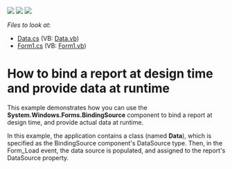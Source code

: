 <!-- default badges list -->
![](https://img.shields.io/endpoint?url=https://codecentral.devexpress.com/api/v1/VersionRange/128598505/12.2.4%2B)
[![](https://img.shields.io/badge/Open_in_DevExpress_Support_Center-FF7200?style=flat-square&logo=DevExpress&logoColor=white)](https://supportcenter.devexpress.com/ticket/details/E2049)
[![](https://img.shields.io/badge/📖_How_to_use_DevExpress_Examples-e9f6fc?style=flat-square)](https://docs.devexpress.com/GeneralInformation/403183)
<!-- default badges end -->
<!-- default file list -->
*Files to look at*:

* [Data.cs](./CS/WindowsApplication35/Data.cs) (VB: [Data.vb](./VB/WindowsApplication35/Data.vb))
* [Form1.cs](./CS/WindowsApplication35/Form1.cs) (VB: [Form1.vb](./VB/WindowsApplication35/Form1.vb))
<!-- default file list end -->
# How to bind a report at design time and provide data at runtime


<p>This example demonstrates how you can use the <strong>System.Windows.Forms.BindingSource</strong> component to bind a report at design time, and provide actual data at runtime.</p><p>In this example, the application contains a class (named <strong>Data</strong>), which is specified as the BindingSource component's DataSource type. Then, in the Form_Load event, the data source is populated, and assigned to the report's DataSource property.</p>

<br/>


